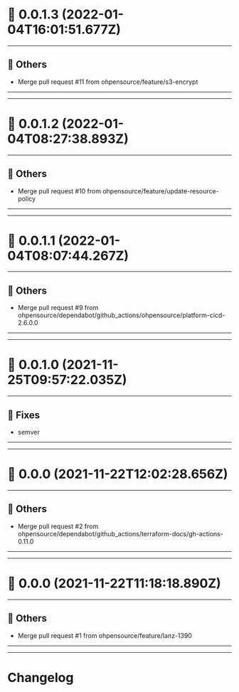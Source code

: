 # :confetti_ball: 0.0.1.3 (2022-01-04T16:01:51.677Z)
- - -
## :newspaper: Others
* Merge pull request #11 from ohpensource/feature/s3-encrypt
- - -
- - -
# :confetti_ball: 0.0.1.2 (2022-01-04T08:27:38.893Z)
- - -
## :newspaper: Others
* Merge pull request #10 from ohpensource/feature/update-resource-policy
- - -
- - -
# :confetti_ball: 0.0.1.1 (2022-01-04T08:07:44.267Z)
- - -
## :newspaper: Others
* Merge pull request #9 from ohpensource/dependabot/github_actions/ohpensource/platform-cicd-2.6.0.0
- - -
- - -
# :confetti_ball: 0.0.1.0 (2021-11-25T09:57:22.035Z)
- - -
## :bug: Fixes
* semver
- - -
- - -
# :confetti_ball: 0.0.0 (2021-11-22T12:02:28.656Z)
- - -
## :newspaper: Others
* Merge pull request #2 from ohpensource/dependabot/github_actions/terraform-docs/gh-actions-0.11.0
- - -
- - -
# :confetti_ball: 0.0.0 (2021-11-22T11:18:18.890Z)
- - -
## :newspaper: Others
* Merge pull request #1 from ohpensource/feature/lanz-1390
- - -
- - -
# Changelog
